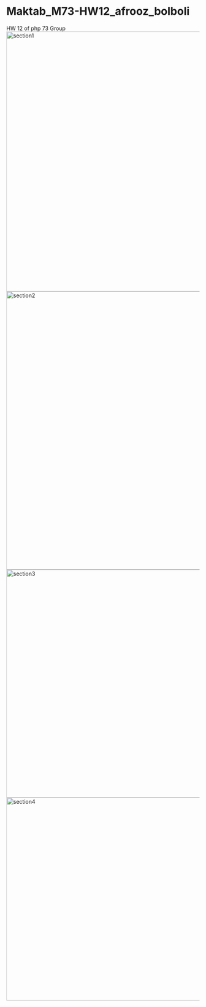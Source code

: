 # Maktab_M73-HW12_afrooz_bolboli
HW 12 of php 73 Group 
<img width="677" alt="section1" src="https://user-images.githubusercontent.com/68796416/185184537-3511b379-7299-4179-a097-92cab4851b10.png">
<img width="725" alt="section2" src="https://user-images.githubusercontent.com/68796416/185184553-22404957-cdbc-4836-898f-7fc0a7200dc7.png">
<img width="594" alt="section3" src="https://user-images.githubusercontent.com/68796416/185184571-465d002b-8ac2-4914-a8be-0d1ee5e87f3f.png">
<img width="529" alt="section4" src="https://user-images.githubusercontent.com/68796416/185184586-7927457b-8089-4537-9b64-651bad5a49a6.png">
